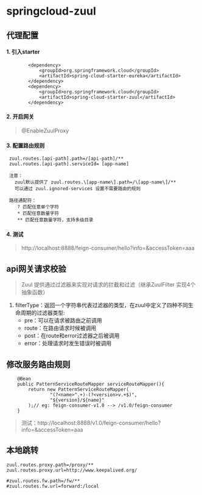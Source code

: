 # springcloud-zuul

## 代理配置

#### 1. 引入starter
````
		<dependency>
			<groupId>org.springframework.cloud</groupId>
			<artifactId>spring-cloud-starter-eureka</artifactId>
		</dependency>
		<dependency>
			<groupId>org.springframework.cloud</groupId>
			<artifactId>spring-cloud-starter-zuul</artifactId>
		</dependency>
````
#### 2. 开启网关
> @EnableZuulProxy

#### 3. 配置路由规则

````
 zuul.routes.[api-path].path=/[api-path]/**
 zuul.routes.[api-path].serviceId= [app-name]
 
 注意：
   zuul默认提供了 zuul.routes.\[app-name\].path=/\[app-name\]/**
   可以通过 zuul.ignored-services 设置不需要路由的规则
   
 路径通配符：
    ? 匹配任意单个字符
    * 匹配任意数量字符
    ** 匹配任意数量字符，支持多级目录
````

#### 4. 测试
> http://localhost:8888/feign-consumer/hello?info=&accessToken=aaa

## api网关请求校验
> Zuul 提供通过过滤器来实现对请求的拦截和过滤（继承ZuulFilter 实现4个抽象函数）

1. filterType：返回一个字符串代表过滤器的类型，在zuul中定义了四种不同生命周期的过滤器类型:
   * pre：可以在请求被路由之前调用
   * route：在路由请求时候被调用
   * post：在route和error过滤器之后被调用
   * error：处理请求时发生错误时被调用
   
## 修改服务路由规则
````
    @Bean
	public PatternServiceRouteMapper serviceRouteMapper(){
		return new PatternServiceRouteMapper(
				"(?<name>^.+)-(?<version>v.+$)",
				"${version}/${name}"
		);// eg: feign-consumer-v1.0 --> /v1.0/feign-consumer
	}
````   
 > 测试：http://localhost:8888/v1.0/feign-consumer/hello?info=&accessToken=aaa 
  
## 本地跳转
````
zuul.routes.proxy.path=/proxy/**
zuul.routes.proxy.url=http://www.keepalived.org/

#zuul.routes.fw.path=/fw/**
#zuul.routes.fw.url=forward:/local
````

